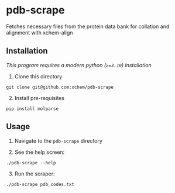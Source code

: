 # pdb-scrape

Fetches necessary files from the protein data bank for collation and alignment with xchem-align

## Installation

*This program requires a modern python (`>=3.10`) installation*

1. Clone this directory

`git clone git@github.com:xchem/pdb-scrape`

2. Install pre-requisites

`pip install molparse`

## Usage

1. Navigate to the `pdb-scrape` directory

2. See the help screen:

`./pdb-scrape --help`

3. Run the scraper:

`./pdb-scrape pdb_codes.txt`
